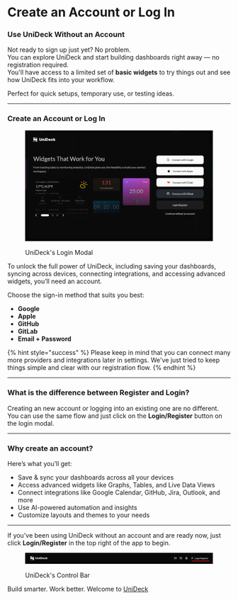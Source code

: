 # Create an Account or Log In

### Use UniDeck Without an Account

Not ready to sign up just yet? No problem.\
You can explore UniDeck and start building dashboards right away — no registration required.\
You'll have access to a limited set of **basic widgets** to try things out and see how UniDeck fits into your workflow.

Perfect for quick setups, temporary use, or testing ideas.

***

### Create an Account or Log In

<figure><img src="../../.gitbook/assets/image (7).png" alt=""><figcaption><p>UniDeck's Login Modal</p></figcaption></figure>

To unlock the full power of UniDeck, including saving your dashboards, syncing across devices, connecting integrations, and accessing advanced widgets, you’ll need an account.

Choose the sign-in method that suits you best:

* **Google**
* **Apple**
* **GitHub**
* **GitLab**
* **Email + Password**

{% hint style="success" %}
Please keep in mind that you can connect many more providers and integrations later in settings. We've just tried to keep things simple and clear with our registration flow.
{% endhint %}

***

### What is the difference between Register and Login?

Creating an new account or logging into an existing one are no different. You can use the same flow and just click on the **Login/Register** button on the login modal.

***

### Why create an account?

Here’s what you’ll get:

* Save & sync your dashboards across all your devices
* Access advanced widgets like Graphs, Tables, and Live Data Views
* Connect integrations like Google Calendar, GitHub, Jira, Outlook, and more
* Use AI-powered automation and insights
* Customize layouts and themes to your needs

***

If you've been using UniDeck without an account and are ready now, just click **Login/Register** in the top right of the app to begin.

<figure><img src="../../.gitbook/assets/image (1) (3).png" alt=""><figcaption><p>UniDeck's Control Bar</p></figcaption></figure>

Build smarter. Work better. Welcome to [UniDeck](https://dash.unideck.app/)

